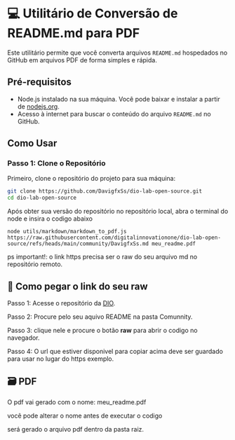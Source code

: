 # 💻 Utilitário de Conversão de README.md para PDF

Este utilitário permite que você converta arquivos `README.md` hospedados no GitHub em arquivos PDF de forma simples e rápida.

## Pré-requisitos

- Node.js instalado na sua máquina. Você pode baixar e instalar a partir de [nodejs.org](https://nodejs.org/).
- Acesso à internet para buscar o conteúdo do arquivo `README.md` no GitHub.

## Como Usar

### Passo 1: Clone o Repositório

Primeiro, clone o repositório do projeto para sua máquina:

```bash
git clone https://github.com/DavigfxSs/dio-lab-open-source.git
cd dio-lab-open-source
```
Após obter sua versão do repositório no repositório local, abra o terminal do node e insira o codigo abaixo

```
node utils/markdown/markdown_to_pdf.js 
https://raw.githubusercontent.com/digitalinnovationone/dio-lab-open-source/refs/heads/main/community/DavigfxSs.md meu_readme.pdf

```
ps important!: o link https precisa ser o raw do seu arquivo md no repositório remoto.

## 🔗 Como pegar o link do seu raw
Passo 1: Acesse o repositório da [DIO](https://github.com/digitalinnovationone/dio-lab-open-source).

Passo 2: Procure pelo seu aquivo README na pasta Comunnity.

Passo 3: clique nele e procure o botão **raw** para abrir o codigo no navegador.

Passo 4: O url que estiver disponivel para copiar acima deve ser guardado para usar no lugar do https exemplo.

## 🗃️ PDF
O pdf vai gerado com o nome: meu_readme.pdf

você pode alterar o nome antes de executar o codigo

será gerado o arquivo pdf dentro da pasta raiz.


